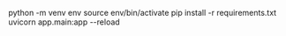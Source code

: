 python -m venv env
source env/bin/activate
pip install -r requirements.txt
uvicorn app.main:app --reload
